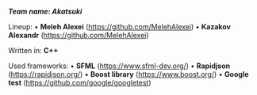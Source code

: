 ***Team name: Akatsuki***

Lineup:
   • **Meleh Alexei**     (https://github.com/MelehAlexei)
   • **Kazakov Alexandr** (https://github.com/MelehAlexei)
   
Written in: **C++**

Used frameworks:
   • **SFML**             (https://www.sfml-dev.org/)
   • **Rapidjson**        (https://rapidjson.org/)
   • **Boost library**    (https://www.boost.org/)
   • **Google test**      (https://github.com/google/googletest)

